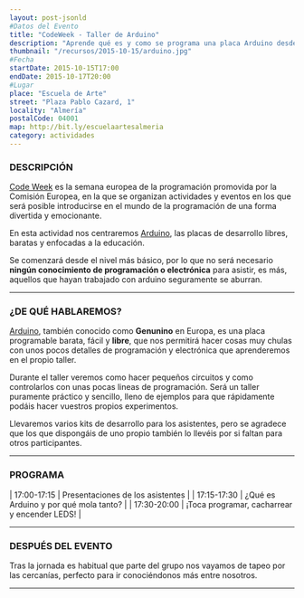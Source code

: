 ```yaml
---
layout: post-jsonld
#Datos del Evento
title: "CodeWeek - Taller de Arduino"
description: "Aprende qué es y como se programa una placa Arduino desde nivel 0."
thumbnail: "/recursos/2015-10-15/arduino.jpg"
#Fecha
startDate: 2015-10-15T17:00
endDate: 2015-10-17T20:00
#Lugar
place: "Escuela de Arte"
street: "Plaza Pablo Cazard, 1"
locality: "Almería"
postalCode: 04001
map: http://bit.ly/escuelaartesalmeria
category: actividades
---
```


### DESCRIPCIÓN

[Code Week][1] es la semana europea de la programación promovida por la Comisión Europea, en la que se organizan actividades 
y eventos en los que será posible introducirse en el mundo de la programación de una forma divertida y emocionante.

En esta actividad nos centraremos [Arduino][1], las placas de desarrollo libres, baratas y enfocadas a la educación. 

Se comenzará desde el nivel más básico, por lo que no será necesario **ningún conocimiento de programación o electrónica** para asistir, es más,
aquellos que hayan trabajado con arduino seguramente se aburran.

---

### ¿DE QUÉ HABLAREMOS?
[Arduino][1], también conocido como **Genunino** en Europa, es una placa programable barata, fácil y **libre**, que nos permitirá
hacer cosas muy chulas con unos pocos detalles de programación y electrónica que aprenderemos en el propio taller.

Durante el taller veremos como hacer pequeños circuitos y como controlarlos con unas pocas lineas de programación. Será un taller puramente
práctico y sencillo, lleno de ejemplos para que rápidamente podáis hacer vuestros propios experimentos.

Llevaremos varios kits de desarrollo para los asistentes, pero se agradece que los que dispongáis de uno propio también lo llevéis por si 
faltan para otros participantes.

---


### PROGRAMA


| 17:00-17:15   | Presentaciones de los asistentes  |
| 17:15-17:30   | ¿Qué es Arduino y por qué mola tanto? |
| 17:30-20:00   | ¡Toca programar, cacharrear y encender LEDS! |

---


### DESPUÉS DEL EVENTO

Tras la jornada es habitual que parte del grupo nos vayamos de tapeo por las cercanías, perfecto para ir conociéndonos más entre nosotros.

---
[1]: https://www.arduino.cc/